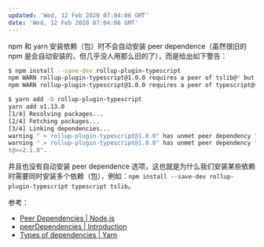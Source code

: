 ```yaml
---
updated: 'Wed, 12 Feb 2020 07:04:06 GMT'
date: 'Wed, 12 Feb 2020 07:04:06 GMT'
---
```


npm 和 yarn 安装依赖（包）时不会自动安装 peer dependence（虽然很旧的 npm 是会自动安装的，但几乎没人用那么旧的了），而是给出如下警告：

```bash
$ npm install --save-dev rollup-plugin-typescript
npm WARN rollup-plugin-typescript@1.0.0 requires a peer of tslib@* but none is installed. You must install peer dependencies yourself.
npm WARN rollup-plugin-typescript@1.0.0 requires a peer of typescript@>=2.1.0 but none is installed. You must install peer dependencies yourself.

$ yarn add -D rollup-plugin-typescript
yarn add v1.13.0
[1/4] Resolving packages...
[2/4] Fetching packages...
[3/4] Linking dependencies...
warning " > rollup-plugin-typescript@1.0.0" has unmet peer dependency "tslib@*".
warning " > rollup-plugin-typescript@1.0.0" has unmet peer dependency "typescrip
t@>=2.1.0".
```

并且也没有自动安装 peer dependence 选项，这也就是为什么我们安装某些依赖时需要同时安装多个依赖（包），例如：`npm install --save-dev rollup-plugin-typescript typescript tslib`。

参考：

-   [Peer Dependencies | Node.js](https://nodejs.org/en/blog/npm/peer-dependencies/)
-   [peerDependencies | Introduction](http://npm.github.io/using-pkgs-docs/package-json/types/peerdependencies.html)
-   [Types of dependencies | Yarn](https://yarnpkg.com/lang/en/docs/dependency-types/)
